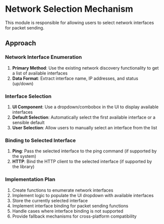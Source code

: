 # Network Selection Mechanism

This module is responsible for allowing users to select network interfaces for packet sending.

## Approach

### Network Interface Enumeration

1. **Primary Method**: Use the existing network discovery functionality to get a list of available interfaces
2. **Data Format**: Extract interface name, IP addresses, and status (up/down)

### Interface Selection

1. **UI Component**: Use a dropdown/combobox in the UI to display available interfaces
2. **Default Selection**: Automatically select the first available interface or a sensible default
3. **User Selection**: Allow users to manually select an interface from the list

### Binding to Selected Interface

1. **Ping**: Pass the selected interface to the ping command (if supported by the system)
2. **HTTP**: Bind the HTTP client to the selected interface (if supported by the library)

### Implementation Plan

1. Create functions to enumerate network interfaces
2. Implement logic to populate the UI dropdown with available interfaces
3. Store the currently selected interface
4. Implement interface binding for packet sending functions
5. Handle cases where interface binding is not supported
6. Provide fallback mechanisms for cross-platform compatibility